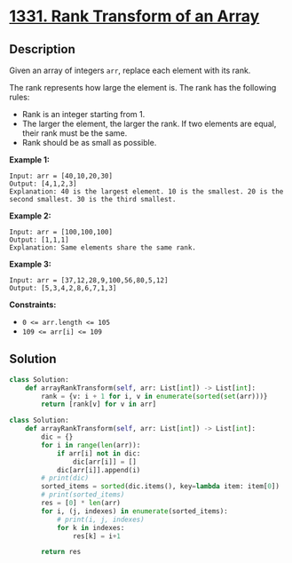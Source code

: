 # [1331. Rank Transform of an Array](https://leetcode.com/problems/rank-transform-of-an-array/description/?envType=daily-question&envId=2024-10-02)

## Description

Given an array of integers `arr`, replace each element with its rank.

The rank represents how large the element is. The rank has the following rules:

- Rank is an integer starting from 1.
- The larger the element, the larger the rank. If two elements are equal, their rank must be the same.
- Rank should be as small as possible.

**Example 1:**

```
Input: arr = [40,10,20,30]
Output: [4,1,2,3]
Explanation: 40 is the largest element. 10 is the smallest. 20 is the second smallest. 30 is the third smallest.
```

**Example 2:**

```
Input: arr = [100,100,100]
Output: [1,1,1]
Explanation: Same elements share the same rank.

```

**Example 3:**

```
Input: arr = [37,12,28,9,100,56,80,5,12]
Output: [5,3,4,2,8,6,7,1,3]

```

**Constraints:**

- `0 <= arr.length <= 105`
- `109 <= arr[i] <= 109`


## Solution

```python
class Solution:
    def arrayRankTransform(self, arr: List[int]) -> List[int]:
        rank = {v: i + 1 for i, v in enumerate(sorted(set(arr)))}
        return [rank[v] for v in arr]
```

```python
class Solution:
    def arrayRankTransform(self, arr: List[int]) -> List[int]:
        dic = {}
        for i in range(len(arr)):
            if arr[i] not in dic:
                dic[arr[i]] = [] 
            dic[arr[i]].append(i)
        # print(dic)
        sorted_items = sorted(dic.items(), key=lambda item: item[0])
        # print(sorted_items)
        res = [0] * len(arr)
        for i, (j, indexes) in enumerate(sorted_items):
            # print(i, j, indexes)
            for k in indexes:
                res[k] = i+1

        return res
```